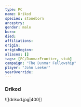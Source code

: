 ```yaml
---
type: PC
name: Drikod
species: stoneborn
ancestry: 
gender: male
born: 
died: 
affiliations: 
origin:
originRegion:
aliases: []
tags: [PC/DunmarFrontier, stub]
campaign: "The Dunmar Fellowship"
player: "John Leeker"
yearOverride: 
---
```


### Drikod

![[drikod.jpg|400]]